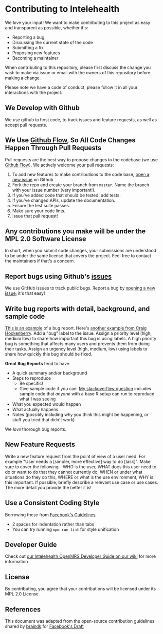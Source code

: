 # Contributing to Intelehealth
We love your input! We want to make contributing to this project as easy and transparent as possible, whether it's:

- Reporting a bug
- Discussing the current state of the code
- Submitting a fix
- Proposing new features
- Becoming a maintainer

When contributing to this repository, please first discuss the change you wish to make via issue or
email with the owners of this repository before making a change.

Please note we have a code of conduct, please follow it in all your interactions with the project.

## We Develop with Github
We use github to host code, to track issues and feature requests, as well as accept pull requests.

## We Use [Github Flow](https://guides.github.com/introduction/flow/index.html), So All Code Changes Happen Through Pull Requests
Pull requests are the best way to propose changes to the codebase (we use [Github Flow](https://guides.github.com/introduction/flow/index.html)). We actively welcome your pull requests:

1. To add new features to make contributions to the code base, [open a new issue]() on Github
2. Fork the repo and create your branch from `master`. Name the branch with your issue number (very important!).
3. If you've added code that should be tested, add tests.
4. If you've changed APIs, update the documentation.
5. Ensure the test suite passes.
6. Make sure your code lints.
7. Issue that pull request!

## Any contributions you make will be under the MPL 2.0 Software License
In short, when you submit code changes, your submissions are understood to be under the same license that covers the project. Feel free to contact the maintainers if that's a concern.

## Report bugs using Github's [issues](https://github.com/briandk/transcriptase-atom/issues)
We use GitHub issues to track public bugs. Report a bug by [opening a new issue](); it's that easy!

## Write bug reports with detail, background, and sample code
[This is an example](http://stackoverflow.com/q/12488905/180626) of a bug report. Here's [another example from Craig Hockenberry](http://www.openradar.me/11905408).
Add a "bug" label to the issue. Assign a priority level (high, medium low) to share how important this bug is using labels. A high priority bug is something that affects many users and prevents them from
doing their tasks. Assign an urgency level (high, medium, low) using labels to share how quickly this bug should be fixed.

**Great Bug Reports** tend to have:

- A quick summary and/or background
- Steps to reproduce
  - Be specific!
  - Give sample code if you can. [My stackoverflow question](http://stackoverflow.com/q/12488905/180626) includes sample code that *anyone* with a base R setup can run to reproduce what I was seeing
- What you expected would happen
- What actually happens
- Notes (possibly including why you think this might be happening, or stuff you tried that didn't work)

We *love* thorough bug reports.

## New Feature Requests
Write a new feature request from the point of view of a user need. For example "User needs a [simpler, more effective] way to do [task]". Make sure to cover the following - WHO is the user, WHAT does
this user need to do or want to do that they cannot currently do, WHEN or under what situations do they do this, WHERE or what is the use environment, WHY is this important. If possible, briefly describe a
relevant use case or use cases. The more detail you provide the better it is!

## Use a Consistent Coding Style
Borrowing these from [Facebook's Guidelines](https://github.com/facebook/draft-js/blob/a9316a723f9e918afde44dea68b5f9f39b7d9b00/CONTRIBUTING.md)

* 2 spaces for indentation rather than tabs
* You can try running `npm run lint` for style unification

## Developer Guide
Check out [our Intelehealth OpenMRS Developer Guide on our wiki](https://sites.google.com/a/intelehealth.io/team-wiki/the-intelehealth-platform/openmrs/openmrs-development-guide?authuser=0)
for more information

## License
By contributing, you agree that your contributions will be licensed under its MPL 2.0 License.

## References
This document was adapted from the open-source contribution guidelines shared by [braindk](https://gist.github.com/briandk/3d2e8b3ec8daf5a27a62) for [Facebook's Draft](https://github.com/facebook/draft-js/blob/a9316a723f9e918afde44dea68b5f9f39b7d9b00/CONTRIBUTING.md)
